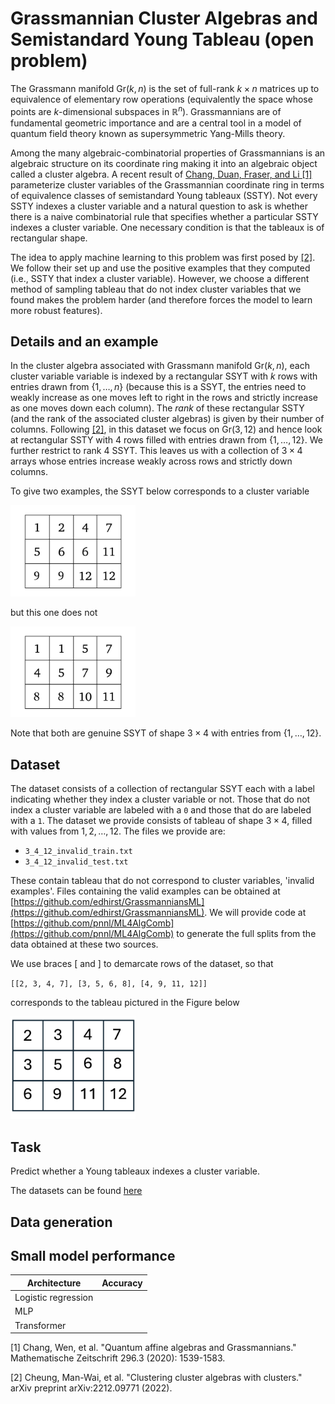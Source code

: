 # Grassmannian Cluster Algebras and Semistandard Young Tableau (open problem)

The Grassmann manifold $\text{Gr}(k,n)$ is the set of full-rank $k \times n$ matrices up to equivalence of elementary row operations (equivalently the space whose points are $k$-dimensional subspaces in $\mathbb{R}^n$). Grassmannians are of fundamental geometric importance and are a central tool in a model of quantum field theory known as supersymmetric Yang-Mills theory. 

Among the many algebraic-combinatorial properties of Grassmannians is an algebraic structure on its coordinate ring making it into an algebraic object called a cluster algebra. A recent result of [Chang, Duan, Fraser, and Li \[1\]](https://arxiv.org/abs/1907.13575) parameterize cluster variables of the Grassmannian coordinate ring in terms of equivalence classes of semistandard Young tableaux (SSTY). Not every SSTY indexes a cluster variable and a natural question to ask is whether there is a naive combinatorial rule that specifies whether a particular SSTY indexes a cluster variable. One necessary condition is that the tableaux is of rectangular shape. 

The idea to apply machine learning to this problem was first posed by [\[2\]](https://arxiv.org/abs/2212.09771). We follow their set up and use the positive examples that they computed (i.e., SSTY that index a cluster variable). However, we choose a different method of sampling tableau that do not index cluster variables that we found makes the problem harder (and therefore forces the model to learn more robust features).

## Details and an example

In the cluster algebra associated with Grassmann manifold $\text{Gr}(k,n)$, each cluster variable variable is indexed by a rectangular SSYT with $k$ rows with entries drawn from $\{1,\dots,n\}$ (because this is a SSYT, the entries need to weakly increase as one moves left to right in the rows and strictly increase as one moves down each column). The *rank* of these rectangular SSTY (and the rank of the associated cluster algebras) is given by their number of columns. Following [\[2\]](https://arxiv.org/abs/2212.09771), in this dataset we focus on $\text{Gr}(3,12)$ and hence look at rectangular SSTY with 4 rows filled with entries drawn from $\{1,\dots,12\}$. We further restrict to rank 4 SSYT. This leaves us with a collection of $3 \times 4$ arrays whose entries increase weakly across rows and strictly down columns. 

To give two examples, the SSYT below corresponds to a cluster variable

<img src="ssyt_valid.png" alt="drawing" width="200"/>
 
but this one does not

<img src="ssyt_invalid.png" alt="drawing" width="200"/>

Note that both are genuine SSYT of shape $3 \times 4$ with entries from $\{1, \dots, 12\}$.

## Dataset 

The dataset consists of a collection of rectangular SSYT each with a label indicating whether they index a cluster variable or not. Those that do not index a cluster variable are labeled with a `0` and those that do are labeled with a `1`. The dataset we provide consists of tableau of shape $3 \times 4$, filled with values from $1,2,\dots,12$. The files we provide are: 
- ``3_4_12_invalid_train.txt``
- ``3_4_12_invalid_test.txt``

These contain tableau that do not correspond to cluster variables, 'invalid examples'. Files containing the valid examples can be obtained at [https://github.com/edhirst/GrassmanniansML](https://github.com/edhirst/GrassmanniansML). We will provide code at [https://github.com/pnnl/ML4AlgComb](https://github.com/pnnl/ML4AlgComb) to generate the full splits from the data obtained at these two sources.

We use braces $[$ and $]$ to demarcate rows of the dataset, so that

``[[2, 3, 4, 7], [3, 5, 6, 8], [4, 9, 11, 12]]``

corresponds to the tableau pictured in the Figure below

<img src="fig-grassmannian-tableau-example.png" alt="drawing" width="200"/>

## Task

Predict whether a Young tableaux indexes a cluster variable.

The datasets can be found [here](https://drive.google.com/file/d/1Dd4PAOgm7bAtXSGmQW81OE-O_7dS7qU_/view?usp=sharing)

## Data generation

## Small model performance

| Architecture  | Accuracy | 
|----------|----------|
| Logistic regression |  | 
| MLP |  | 
| Transformer |  | 

\[1\] Chang, Wen, et al. "Quantum affine algebras and Grassmannians." Mathematische Zeitschrift 296.3 (2020): 1539-1583.

\[2\] Cheung, Man-Wai, et al. "Clustering cluster algebras with clusters." arXiv preprint arXiv:2212.09771 (2022).

